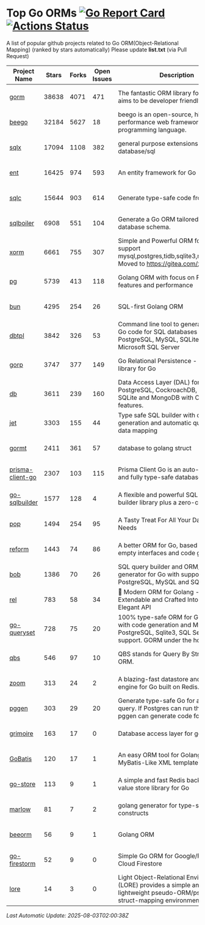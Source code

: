 # Top Go ORMs [![Go Report Card](https://goreportcard.com/badge/github.com/d-tsuji/awesome-go-orms)](https://goreportcard.com/report/github.com/d-tsuji/awesome-go-orms) [![Actions Status](https://github.com/d-tsuji/awesome-go-orms/workflows/CI/badge.svg)](https://github.com/d-tsuji/awesome-go-orms/actions)
A list of popular github projects related to Go ORM(Object-Relational Mapping) (ranked by stars automatically)
Please update **list.txt** (via Pull Request)

| Project Name | Stars | Forks | Open Issues | Description | Last Update |
| ------------ | ----- | ----- | ----------- | ----------- | ----------- |
| [gorm](https://github.com/go-gorm/gorm) | 38638 | 4071 | 471 | The fantastic ORM library for Golang, aims to be developer friendly | 2025-08-02 23:59:31 |
| [beego](https://github.com/beego/beego) | 32184 | 5627 | 18 | beego is an open-source, high-performance web framework for the Go programming language. | 2025-08-02 18:24:28 |
| [sqlx](https://github.com/jmoiron/sqlx) | 17094 | 1108 | 382 | general purpose extensions to golang's database/sql | 2025-08-03 00:12:55 |
| [ent](https://github.com/ent/ent) | 16425 | 974 | 593 | An entity framework for Go | 2025-08-02 14:11:53 |
| [sqlc](https://github.com/sqlc-dev/sqlc) | 15644 | 903 | 614 | Generate type-safe code from SQL | 2025-08-02 23:42:27 |
| [sqlboiler](https://github.com/aarondl/sqlboiler) | 6908 | 551 | 104 | Generate a Go ORM tailored to your database schema. | 2025-08-01 07:38:53 |
| [xorm](https://github.com/go-xorm/xorm) | 6661 | 755 | 307 | Simple and Powerful ORM for Go, support mysql,postgres,tidb,sqlite3,mssql,oracle, Moved to https://gitea.com/xorm/xorm | 2025-07-26 15:57:58 |
| [pg](https://github.com/go-pg/pg) | 5739 | 413 | 118 | Golang ORM with focus on PostgreSQL features and performance | 2025-08-02 08:26:37 |
| [bun](https://github.com/uptrace/bun) | 4295 | 254 | 26 | SQL-first Golang ORM | 2025-08-02 13:02:47 |
| [dbtpl](https://github.com/xo/dbtpl) | 3842 | 326 | 53 | Command line tool to generate idiomatic Go code for SQL databases supporting PostgreSQL, MySQL, SQLite, Oracle, and Microsoft SQL Server | 2025-08-01 10:00:29 |
| [gorp](https://github.com/go-gorp/gorp) | 3747 | 377 | 149 | Go Relational Persistence - an ORM-ish library for Go | 2025-07-26 02:49:46 |
| [db](https://github.com/upper/db) | 3611 | 239 | 160 | Data Access Layer (DAL) for PostgreSQL, CockroachDB, MySQL, SQLite and MongoDB with ORM-like features. | 2025-07-29 21:25:15 |
| [jet](https://github.com/go-jet/jet) | 3303 | 155 | 44 | Type safe SQL builder with code generation and automatic query result data mapping | 2025-08-02 22:46:49 |
| [gormt](https://github.com/xxjwxc/gormt) | 2411 | 361 | 57 | database to golang struct | 2025-07-25 06:08:21 |
| [prisma-client-go](https://github.com/steebchen/prisma-client-go) | 2307 | 103 | 115 | Prisma Client Go is an auto-generated and fully type-safe database client | 2025-08-01 18:25:19 |
| [go-sqlbuilder](https://github.com/huandu/go-sqlbuilder) | 1577 | 128 | 4 | A flexible and powerful SQL string builder library plus a zero-config ORM. | 2025-07-29 23:52:49 |
| [pop](https://github.com/gobuffalo/pop) | 1494 | 254 | 95 | A Tasty Treat For All Your Database Needs | 2025-07-31 02:48:03 |
| [reform](https://github.com/go-reform/reform) | 1443 | 74 | 86 | A better ORM for Go, based on non-empty interfaces and code generation. | 2025-07-25 06:56:12 |
| [bob](https://github.com/stephenafamo/bob) | 1386 | 70 | 26 | SQL query builder and ORM/Factory generator for Go with support for PostgreSQL, MySQL and SQLite | 2025-08-02 13:02:54 |
| [rel](https://github.com/go-rel/rel) | 783 | 58 | 34 | :gem: Modern ORM for Golang - Testable, Extendable and Crafted Into a Clean and Elegant API | 2025-06-07 08:04:01 |
| [go-queryset](https://github.com/jirfag/go-queryset) | 728 | 75 | 20 | 100% type-safe ORM for Go (Golang) with code generation and MySQL, PostgreSQL, Sqlite3, SQL Server support. GORM under the hood. | 2025-07-07 09:46:16 |
| [qbs](https://github.com/coocood/qbs) | 546 | 97 | 10 | QBS stands for Query By Struct. A Go ORM. | 2025-04-13 12:51:23 |
| [zoom](https://github.com/albrow/zoom) | 313 | 24 | 2 | A blazing-fast datastore and querying engine for Go built on Redis. | 2025-07-18 17:34:56 |
| [pggen](https://github.com/jschaf/pggen) | 303 | 29 | 20 | Generate type-safe Go for any Postgres query. If Postgres can run the query, pggen can generate code for it. | 2025-07-14 10:59:37 |
| [grimoire](https://github.com/Fs02/grimoire) | 163 | 17 | 0 | Database access layer for golang | 2025-05-10 16:25:14 |
| [GoBatis](https://github.com/mei-rune/GoBatis) | 120 | 17 | 1 | An easy ORM tool for Golang, support MyBatis-Like XML template SQL | 2025-07-31 07:07:21 |
| [go-store](https://github.com/gosuri/go-store) | 113 | 9 | 1 | A simple and fast Redis backed key-value store library for Go | 2025-02-26 03:33:28 |
| [marlow](https://github.com/dadleyy/marlow) | 81 | 7 | 2 | golang generator for type-safe sql api constructs | 2024-09-26 21:16:01 |
| [beeorm](https://github.com/latolukasz/beeorm) | 56 | 9 | 1 | Golang ORM | 2025-01-10 21:08:58 |
| [go-firestorm](https://github.com/jschoedt/go-firestorm) | 52 | 9 | 0 | Simple Go ORM for Google/Firebase Cloud Firestore | 2024-09-04 05:56:37 |
| [lore](https://github.com/abrahambotros/lore) | 14 | 3 | 0 | Light Object-Relational Environment (LORE) provides a simple and lightweight pseudo-ORM/pseudo-struct-mapping environment for Go | 2023-09-25 08:03:17 |

*Last Automatic Update: 2025-08-03T02:00:38Z*